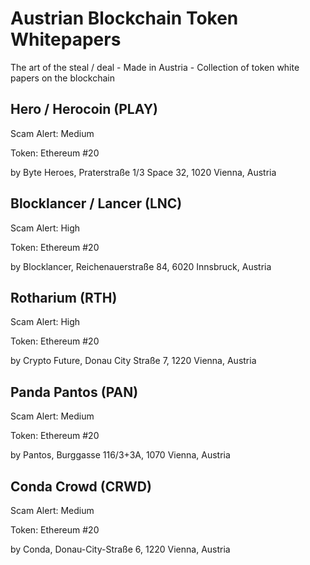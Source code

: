 # Austrian Blockchain Token Whitepapers

The art of the steal / deal - Made in Austria - Collection of token white papers on the blockchain



## Hero / Herocoin (PLAY)

Scam Alert: Medium

Token: Ethereum #20

by Byte Heroes, Praterstraße 1/3 Space 32, 1020 Vienna, Austria



## Blocklancer / Lancer (LNC)

Scam Alert: High

Token: Ethereum #20

by Blocklancer, Reichenauerstraße 84, 6020 Innsbruck, Austria



## Rotharium (RTH)

Scam Alert: High

Token: Ethereum #20

by Crypto Future, Donau City Straße 7, 1220 Vienna, Austria



## Panda Pantos (PAN)

Scam Alert: Medium

Token: Ethereum #20

by Pantos, Burggasse 116/3+3A, 1070 Vienna, Austria



## Conda Crowd (CRWD)

Scam Alert: Medium

Token: Ethereum #20

by Conda, Donau-City-Straße 6, 1220 Vienna, Austria
